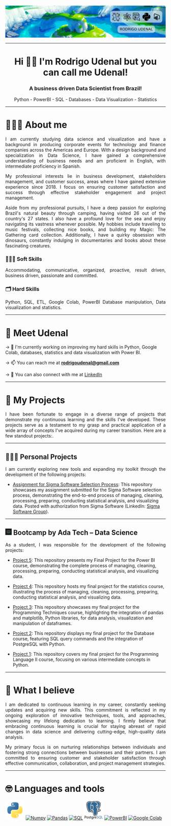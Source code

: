 [![Hello world!](header.jpg)](https://github.com/UdenalR?tab=repositories)

---

<h1 align="center">Hi 👋🏻 I'm Rodrigo Udenal but you can call me Udenal!</h1>
<h3 align="center">A business driven Data Scientist from Brazil!</h3>


<div align="center" > Python - PowerBI - SQL - Databases - Data Visualization - Statistics </div>


---

<h1 align="left"> 🧙🏻‍♂️ About me</h1>
<div align="justify">
  <p>
I am currently studying data science and visualization and have a background in producing corporate events for technology and finance companies across the Americas and Europe. With a design background and specialization in Data Science, I have gained a comprehensive understanding of business needs and am proficient in English, with intermediate proficiency in Spanish.

My professional interests lie in business development, stakeholders management, and customer success, areas where I have gained extensive experience since 2018. I focus on ensuring customer satisfaction and success through effective stakeholder engagement and project management.

Aside from my professional pursuits, I have a deep passion for exploring Brazil's natural beauty through camping, having visited 26 out of the country's 27 states. I also have a profound love for the sea and enjoy navigating its vastness whenever possible. My hobbies include traveling to music festivals, collecting nice books, and building my Magic: The Gathering card collection. Additionally, I have a quirky obsession with dinosaurs, constantly indulging in documentaries and books about these fascinating creatures.
  </p>
  <p>
  <h3>🤹🏻‍♀️ Soft Skills</h3>
    Accommodating, communicative, organized, proactive, result driven, business driven, passionate and committed.
  <h3>🗂️ Hard Skills</h3>
    Python, SQL, ETL, Google Colab, PowerBI Database manipulation, Data visualization and statistics.
  </p>
</div>

---

<h1 align="left">🎯 Meet Udenal</h1>

-> 🌱 I'm currently working on improving my hard skills in Python, Google Colab, databases, statistics and data visualization with Power BI.

-> 📫 You can reach me at **rodrigoudenal@gmail.com**

-> 💬 You can also connect with me at [LinkedIn](https://linkedin.com/in/RodrigoUdenal)

---

<h1 align="left">🚀 My Projects</h1>
<div align="justify">I have been fortunate to engage in a diverse range of projects that demonstrate my continuous learning and the skills I've developed. These projects serve as a testament to my grasp and practical application of a wide array of concepts I've acquired during my career transition. Here are a few standout projects:.</div>

---

<div align="justify"><h2>🧑🏻‍💻 Personal Projects</h2></div>

<div align="justify">I am currently exploring new tools and expanding my toolkit through the development of the following projects:</div>

+ [Assignment for Sigma Software Selection Process](https://github.com/UdenalR/cell_phone_pricing_machine_learning_collab/tree/main): This repository showcases my assignment submitted for the Sigma Software selection process, demonstrating the end-to-end process of managing, cleaning, processing, preparing, conducting statistical analysis, and visualizing data. Posted with authorization from Sigma Software (LinkedIn: [Sigma Software Group](https://www.linkedin.com/company/sigma-software-group/)).

---

<div align="justify"><h2><a href="https://ada.tech/" target="_blank" rel="noreferrer"> <img src="adatech.jpg" alt="Ada Tech" width="20" height="20"/></a> Bootcamp by Ada Tech – Data Science</h2></div>
<div align="justify">As a student, I was responsible for the development of the following projects:</div>

+ [Project 5](https://github.com/UdenalR/projeto_final_streamings_data): This repository presents my Final Project for the Power BI course, demonstrating the complete process of managing, cleaning, processing, preparing, conducting statistical analysis, and visualizing data.

+ [Project 4](https://github.com/UdenalR/wine_analysis_2024): This repository hosts my final project for the statistics course, illustrating the process of managing, cleaning, processing, preparing, conducting statistical analysis, and visualizing data.

+ [Project 3](https://github.com/UdenalR/analise_de_restaurantes_iFood): This repository showcases my final project for the Programming Techniques course, highlighting the integration of pandas and matplotlib, Python libraries, for data analysis, visualization and manipulation of dataframes.

+ [Project 2](https://github.com/UdenalR/Projeto-BancodeDados-Ada): This repository displays my final project for the Database course, featuring SQL query commands and the integration of PostgreSQL with Python.

+ [Project 1](https://github.com/UdenalR/ifood-vem-ser-tech-controle-de-estoque): This repository covers my final project for the Programming Language II course, focusing on various intermediate concepts in Python.

---

<h1 align="left">🔎 What I believe</h1>
<div align="justify">I am dedicated to continuous learning in my career, constantly seeking updates and acquiring new skills. This commitment is reflected in my ongoing exploration of innovative techniques, tools, and approaches, showcasing my lifelong dedication to learning. I firmly believe that embracing continuous learning is crucial for staying abreast of rapid changes in data science and delivering cutting-edge, high-quality data analysis.

My primary focus is on nurturing relationships between individuals and fostering strong connections between businesses and their partners. I am committed to ensuring customer and stakeholder satisfaction through effective communication, collaboration, and project management strategies.</div>

---

<h1 align="left">🤓 Languages and tools</h1>
<a href="https://www.python.org" target="_blank" rel="noreferrer"><img src="https://raw.githubusercontent.com/devicons/devicon/master/icons/python/python-original.svg" alt="Python" height="60"></a>
<a href="https://numpy.org/" target="_blank" rel="noreferrer"><img src="https://www.svgrepo.com/show/354127/numpy.svg" alt="Numpy" height="60"></a>
<a href="https://pandas.pydata.org/" target="_blank" rel="noreferrer"><img src="https://upload.wikimedia.org/wikipedia/commons/e/ed/Pandas_logo.svg" alt="Pandas" height="60"></a>
<a href="https://pt.wikipedia.org/wiki/SQL" target="_blank" rel="noreferrer"><img src="https://upload.wikimedia.org/wikipedia/commons/8/87/Sql_data_base_with_logo.png" alt="SQL" height="60"></a>
<a href="https://www.postgresql.org" target="_blank" rel="noreferrer"><img src="https://raw.githubusercontent.com/devicons/devicon/master/icons/postgresql/postgresql-original-wordmark.svg" alt="PostgreSQL" height="60"></a>
<a href="https://powerbi.microsoft.com/pt-br/" target="_blank" rel="noreferrer"><img src="https://upload.wikimedia.org/wikipedia/commons/c/cf/New_Power_BI_Logo.svg" alt="PowerBI" height="60"></a>
<a href="https://colab.research.google.com/" target="_blank" rel="noreferrer"><img src="https://colab.research.google.com/img/colab_favicon.ico" alt="Google Colab" height="60"></a>
